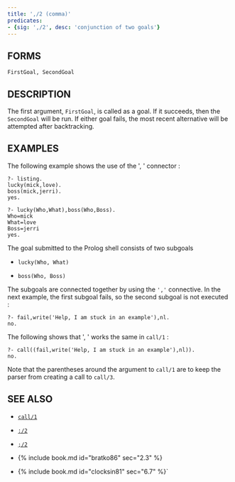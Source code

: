 ```yaml
---
title: ',/2 (comma)'
predicates:
- {sig: ',/2', desc: 'conjunction of two goals'}
---
```


## FORMS
```
FirstGoal, SecondGoal
```

## DESCRIPTION

The first argument, `FirstGoal`, is called as a goal. If it succeeds, then the `SecondGoal` will be run. If either goal fails, the most recent alternative will be attempted after backtracking.

## EXAMPLES

The following example shows the use of the ', ' connector :

```
?- listing.
lucky(mick,love).
boss(mick,jerri).
yes.

?- lucky(Who,What),boss(Who,Boss).
Who=mick
What=love
Boss=jerri
yes.
```

The goal submitted to the Prolog shell consists of two subgoals

- `lucky(Who, What)`

- `boss(Who, Boss)`

The subgoals are connected together by using the `','` connective. In the next example, the first subgoal fails, so the second subgoal is not executed :

```
?- fail,write('Help, I am stuck in an example'),nl.
no.
```

The following shows that ', ' works the same in `call/1` :

```
?- call((fail,write('Help, I am stuck in an example'),nl)).
no.
```

Note that the parentheses around the argument to `call/1` are to keep the parser from creating a call to `call/3`.


## SEE ALSO

- [`call/1`](call1.html)
- [`:/2`](colon2.html)
- [`;/2`](semicolon2.html)

- {% include book.md id="bratko86"   sec="2.3" %}
- {% include book.md id="clocksin81" sec="6.7" %}`

